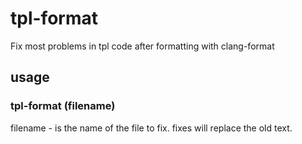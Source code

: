 # tpl-format
 Fix most problems in tpl code after formatting with clang-format
 
 ## usage
 ### tpl-format (filename)
 filename - is the name of the file to fix. fixes will replace the old text.
